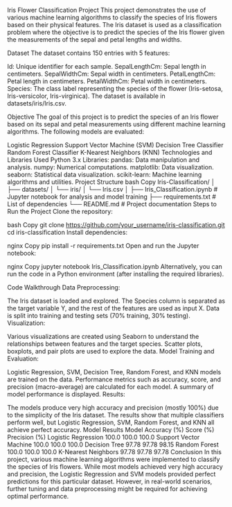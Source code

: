 Iris Flower Classification Project
This project demonstrates the use of various machine learning algorithms to classify the species of Iris flowers based on their physical features. The Iris dataset is used as a classification problem where the objective is to predict the species of the Iris flower given the measurements of the sepal and petal lengths and widths.

Dataset
The dataset contains 150 entries with 5 features:

Id: Unique identifier for each sample.
SepalLengthCm: Sepal length in centimeters.
SepalWidthCm: Sepal width in centimeters.
PetalLengthCm: Petal length in centimeters.
PetalWidthCm: Petal width in centimeters.
Species: The class label representing the species of the flower (Iris-setosa, Iris-versicolor, Iris-virginica).
The dataset is available in datasets/iris/Iris.csv.

Objective
The goal of this project is to predict the species of an Iris flower based on its sepal and petal measurements using different machine learning algorithms. The following models are evaluated:

Logistic Regression
Support Vector Machine (SVM)
Decision Tree Classifier
Random Forest Classifier
K-Nearest Neighbors (KNN)
Technologies and Libraries Used
Python 3.x
Libraries:
pandas: Data manipulation and analysis.
numpy: Numerical computations.
matplotlib: Data visualization.
seaborn: Statistical data visualization.
scikit-learn: Machine learning algorithms and utilities.
Project Structure
bash
Copy
Iris-Classification/
│
├── datasets/
│   └── iris/
│       └── Iris.csv
│
├── Iris_Classification.ipynb  # Jupyter notebook for analysis and model training
├── requirements.txt  # List of dependencies
└── README.md          # Project documentation
Steps to Run the Project
Clone the repository:

bash
Copy
git clone https://github.com/your_username/iris-classification.git
cd iris-classification
Install dependencies:

nginx
Copy
pip install -r requirements.txt
Open and run the Jupyter notebook:

nginx
Copy
jupyter notebook Iris_Classification.ipynb
Alternatively, you can run the code in a Python environment (after installing the required libraries).

Code Walkthrough
Data Preprocessing:

The Iris dataset is loaded and explored.
The Species column is separated as the target variable Y, and the rest of the features are used as input X.
Data is split into training and testing sets (70% training, 30% testing).
Visualization:

Various visualizations are created using Seaborn to understand the relationships between features and the target species.
Scatter plots, boxplots, and pair plots are used to explore the data.
Model Training and Evaluation:

Logistic Regression, SVM, Decision Tree, Random Forest, and KNN models are trained on the data.
Performance metrics such as accuracy, score, and precision (macro-average) are calculated for each model.
A summary of model performance is displayed.
Results:

The models produce very high accuracy and precision (mostly 100%) due to the simplicity of the Iris dataset.
The results show that multiple classifiers perform well, but Logistic Regression, SVM, Random Forest, and KNN all achieve perfect accuracy.
Model Results
Model	Accuracy (%)	Score (%)	Precision (%)
Logistic Regression	100.0	100.0	100.0
Support Vector Machine	100.0	100.0	100.0
Decision Tree	97.78	97.78	98.15
Random Forest	100.0	100.0	100.0
K-Nearest Neighbors	97.78	97.78	97.78
Conclusion
In this project, various machine learning algorithms were implemented to classify the species of Iris flowers. While most models achieved very high accuracy and precision, the Logistic Regression and SVM models provided perfect predictions for this particular dataset. However, in real-world scenarios, further tuning and data preprocessing might be required for achieving optimal performance.
